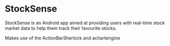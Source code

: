 # StockSense

StockSense is an Android app aimed at providing users with real-time stock market data to help them track their favourite stocks.

Makes use of the ActionBarSherlock and achartengine
